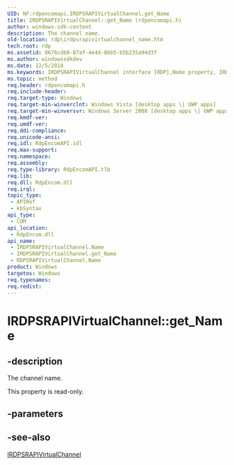 ```yaml
---
UID: NF:rdpencomapi.IRDPSRAPIVirtualChannel.get_Name
title: IRDPSRAPIVirtualChannel::get_Name (rdpencomapi.h)
author: windows-sdk-content
description: The channel name.
old-location: rdp\irdpsrapivirtualchannel_name.htm
tech.root: rdp
ms.assetid: 0676cdb0-87af-4e4d-86b5-b5b235a94d3f
ms.author: windowssdkdev
ms.date: 12/5/2018
ms.keywords: IRDPSRAPIVirtualChannel interface [RDP],Name property, IRDPSRAPIVirtualChannel.Name, IRDPSRAPIVirtualChannel.get_Name, IRDPSRAPIVirtualChannel::Name, IRDPSRAPIVirtualChannel::get_Name, Name property [RDP], Name property [RDP],IRDPSRAPIVirtualChannel interface, Name property [RDP],RDPSRAPIVirtualChannel object, RDPSRAPIVirtualChannel object [RDP],Name property, get_Name, rdp.irdpsrapivirtualchannel_name, rdpencomapi/IRDPSRAPIVirtualChannel::Name, rdpencomapi/IRDPSRAPIVirtualChannel::get_Name
ms.topic: method
req.header: rdpencomapi.h
req.include-header: 
req.target-type: Windows
req.target-min-winverclnt: Windows Vista [desktop apps \| UWP apps]
req.target-min-winversvr: Windows Server 2008 [desktop apps \| UWP apps]
req.kmdf-ver: 
req.umdf-ver: 
req.ddi-compliance: 
req.unicode-ansi: 
req.idl: RdpEncomAPI.idl
req.max-support: 
req.namespace: 
req.assembly: 
req.type-library: RdpEncomAPI.tlb
req.lib: 
req.dll: RdpEncom.dll
req.irql: 
topic_type:
 - APIRef
 - kbSyntax
api_type:
 - COM
api_location:
 - RdpEncom.dll
api_name:
 - IRDPSRAPIVirtualChannel.Name
 - IRDPSRAPIVirtualChannel.get_Name
 - RDPSRAPIVirtualChannel.Name
product: Windows
targetos: Windows
req.typenames: 
req.redist: 
---
```


# IRDPSRAPIVirtualChannel::get_Name


## -description


The channel name.

This property is read-only.


## -parameters


## -see-also




<a href="https://msdn.microsoft.com/c3cceb22-424d-4ed9-8d4d-0ca523ba5e9c">IRDPSRAPIVirtualChannel</a>
 

 

